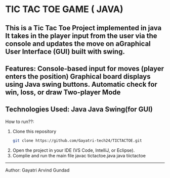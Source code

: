 # TIC TAC TOE GAME ( JAVA)
This is a Tic Tac Toe Project implemented in java
It takes in the player input from the user via the console and updates the move on aGraphical User Interface (GUI) built with swing.
--------------------------------------------------------------------------------------------------------------------------------------------------------
 Features:
 Console-based input for moves (player enters the position)
 Graphical board displays using Java swing buttons.
 Automatic check for win, loss, or draw
 Two-player Mode
 -------------------------------------------------------------------------------------------------------------------------------------------------------
 Technologies Used:
 Java
 Java Swing(for GUI)
 -------------------------------------------------------------------------------------------------------------------------------------------------------
 How to run??:
 1. Clone this repository
    ```bash
    git clone https://github.com/Gayatri-tech24/TICTACTOE.git
2. Open the project in your IDE (VS Code, IntelliJ, or Eclipse).
3. Complie and run the main file
   javac tictactoe.java
   java tiictactoe
--------------------------------------------------------------------------------------------------------------------------------------------------------
Author:
Gayatri Arvind Gundad

 
